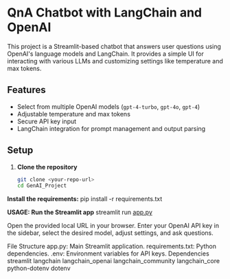 # QnA Chatbot with LangChain and OpenAI

This project is a Streamlit-based chatbot that answers user questions using OpenAI's language models and LangChain. It provides a simple UI for interacting with various LLMs and customizing settings like temperature and max tokens.

## Features

- Select from multiple OpenAI models (`gpt-4-turbo`, `gpt-4o`, `gpt-4`)
- Adjustable temperature and max tokens
- Secure API key input
- LangChain integration for prompt management and output parsing

## Setup

1. **Clone the repository**  
   ```sh
   git clone <your-repo-url>
   cd GenAI_Project

**Install the requirements:**
pip install -r requirements.txt

**USAGE: Run the Streamlit app**
streamlit run [app.py](http://_vscodecontentref_/0)

Open the provided local URL in your browser.
Enter your OpenAI API key in the sidebar, select the desired model, adjust settings, and ask questions.

File Structure
app.py: Main Streamlit application.
requirements.txt: Python dependencies.
.env: Environment variables for API keys.
Dependencies
streamlit
langchain
langchain_openai
langchain_community
langchain_core
python-dotenv
dotenv
